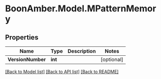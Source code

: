 # BoonAmber.Model.MPatternMemory

## Properties

Name | Type | Description | Notes
------------ | ------------- | ------------- | -------------
**VersionNumber** | **int** |  | [optional] 

[[Back to Model list]](../README.md#documentation-for-models) [[Back to API list]](../README.md#documentation-for-api-endpoints) [[Back to README]](../README.md)

